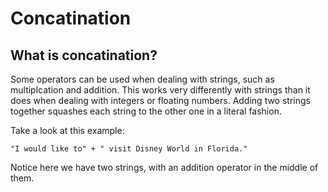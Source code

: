 # Concatination

## What is concatination?

Some operators can be used when dealing with strings, such as multiplcation and addition. This works very differently with strings than it does when dealing with integers or floating numbers. Adding two strings together squashes each string to the other one in a literal fashion. 

Take a look at this example:

<pre><code>"I would like to" + " visit Disney World in Florida."</code></pre>

Notice here we have two strings, with an addition operator in the middle of them. 
